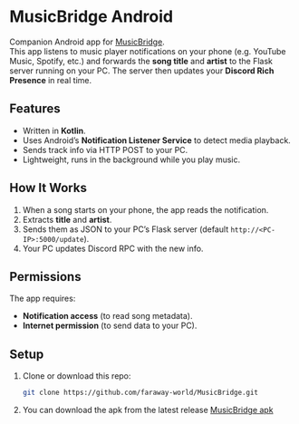 # MusicBridge Android

Companion Android app for [MusicBridge](https://github.com/faraway-world/Musicbridge-server-side).  
This app listens to music player notifications on your phone (e.g. YouTube Music, Spotify, etc.) and forwards the **song title** and **artist** to the Flask server running on your PC. The server then updates your **Discord Rich Presence** in real time.

## Features
- Written in **Kotlin**.  
- Uses Android’s **Notification Listener Service** to detect media playback.  
- Sends track info via HTTP POST to your PC.  
- Lightweight, runs in the background while you play music.  

## How It Works
1. When a song starts on your phone, the app reads the notification.  
2. Extracts **title** and **artist**.  
3. Sends them as JSON to your PC’s Flask server (default `http://<PC-IP>:5000/update`).  
4. Your PC updates Discord RPC with the new info.  

## Permissions
The app requires:
- **Notification access** (to read song metadata).  
- **Internet permission** (to send data to your PC).  

## Setup
1. Clone or download this repo:
   ```bash
   git clone https://github.com/faraway-world/MusicBridge.git
2. You can download the apk from the latest release [MusicBridge apk](https://github.com/faraway-world/MusicBridge/releases/tag/v0.1)
